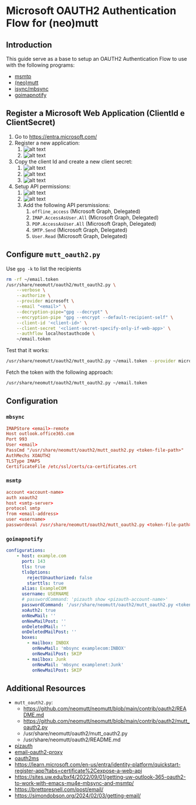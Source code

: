 # Microsoft OAUTH2 Authentication Flow for (neo)mutt

## Introduction

This guide serve as a base to setup an OAUTH2 Authentication Flow to use with the following programs:

- [msmtp](https://marlam.de/msmtp/)
- [(neo)mutt](https://neomutt.org)
- [isync/mbsync](http://isync.sourceforge.net/)
- [goimapnotify](https://gitlab.com/shackra/goimapnotify/-/tree/master)

## Register a Microsoft Web Application (ClientId e ClientSecret)

1. Go to <https://entra.microsoft.com/>
2. Register a new application:
   1. ![alt text](imgs/register_app_1.png)
   2. ![alt text](imgs/register_app_2.png)
3. Copy the client Id and create a new client secret:
   1. ![alt text](imgs/client_id.png)
   2. ![alt text](imgs/add_client_secret.png)
   3. ![alt text](imgs/client_secret_value.png)
4. Setup API permissions:
   1. ![alt text](imgs/setup_api_permissions_1.png)
   2. ![alt text](imgs/setup_api_permissions_2.png)
   3. Add the following API persmissions:
      1. `offline_access` (Microsoft Graph, Delegated)
      2. `IMAP.AccessAsUser.All` (Microsoft Graph, Delegated)
      3. `POP.AccessAsUser.All` (Microsoft Graph, Delegated)
      4. `SMTP.Send` (Microsoft Graph, Delegated)
      5. `User.Read` (Microsoft Graph, Delegated)

## Configure `mutt_oauth2.py`

Use `gpg -k` to list the recipients

```sh
rm -rf ~/email.token
/usr/share/neomutt/oauth2/mutt_oauth2.py \
    --verbose \
    --authorize \
    --provider microsoft \
    --email "<email>" \
    --decryption-pipe="gpg --decrypt" \
    --encryption-pipe "gpg --encrypt --default-recipient-self" \
    --client-id '<client-id>' \
    --client-secret '<client-secret-specify-only-if-web-app>' \
    --authflow localhostauthcode \
    ~/email.token
```

Test that it works:

```sh
/usr/share/neomutt/oauth2/mutt_oauth2.py ~/email.token --provider microsoft --verbose --test
```

Fetch the token with the following approach:

```sh
/usr/share/neomutt/oauth2/mutt_oauth2.py ~/email.token
```

## Configuration

### `mbsync`

```conf
IMAPStore <email>-remote
Host outlook.office365.com
Port 993
User <email>
PassCmd "/usr/share/neomutt/oauth2/mutt_oauth2.py <token-file-path>"
AuthMechs XOAUTH2
TLSType IMAPS
CertificateFile /etc/ssl/certs/ca-certificates.crt
```

### `msmtp`

```conf
account <account-name>
auth xoauth2
host <smtp-server>
protocol smtp
from <email-address>
user <username>
passwordeval /usr/share/neomutt/oauth2/mutt_oauth2.py <token-file-path>
```

### `goimapnotify`

```yaml
configurations:
    - host: example.com
      port: 143
      tls: true
      tlsOptions:
        rejectUnauthorized: false
        starttls: true
      alias: ExampleCOM
      username: USERNAME
      # passwordCommand: 'pizauth show <pizauth-account-name>'
      passwordCommand: '/usr/share/neomutt/oauth2/mutt_oauth2.py <token-file-path>'
      xoAuth2: true
      onNewMail: ''
      onNewMailPost: ''
      onDeletedMail: ''
      onDeletedMailPost: ''
      boxes:
        - mailbox: INBOX
          onNewMail: 'mbsync examplecom:INBOX'
          onNewMailPost: SKIP
        - mailbox: Junk
          onNewMail: 'mbsync examplenet:Junk'
          onNewMailPost: SKIP
```

## Additional Resources

- `mutt_oauth2.py`:
  - <https://github.com/neomutt/neomutt/blob/main/contrib/oauth2/README.md>
  - <https://github.com/neomutt/neomutt/blob/main/contrib/oauth2/mutt_oauth2.py>
  - /usr/share/neomutt/oauth2/mutt_oauth2.py
  - /usr/share/neomutt/oauth2/README.md
- [pizauth](https://github.com/ltratt/pizauth)
- [email-oauth2-proxy](https://github.com/simonrob/email-oauth2-proxy)
- [oauth2ms](https://github.com/harishkrupo/oauth2ms)
- <https://learn.microsoft.com/en-us/entra/identity-platform/quickstart-register-app?tabs=certificate%2Cexpose-a-web-api>
- <https://sites.uw.edu/bxf4/2022/09/01/getting-uw-outlook-365-oauth2-to-work-with-emacs-mu4e-mbsync-and-msmtp/>
- <https://brettpresnell.com/post/email/>
- <https://simondobson.org/2024/02/03/getting-email/>
